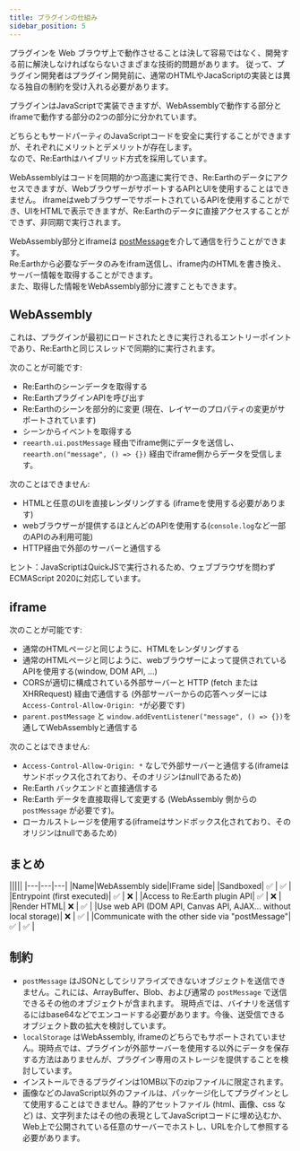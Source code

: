 ```yaml
---
title: プラグインの仕組み
sidebar_position: 5
---
```


プラグインを Web ブラウザ上で動作させることは決して容易ではなく、開発する前に解決しなければならないさまざまな技術的問題があります。
従って、プラグイン開発者はプラグイン開発前に、通常のHTMLやJacaScriptの実装とは異なる独自の制約を受け入れる必要があります。

プラグインはJavaScriptで実装できますが、WebAssemblyで動作する部分とiframeで動作する部分の2つの部分に分かれています。


どちらともサードパーティのJavaScriptコードを安全に実行することができますが、それぞれにメリットとデメリットが存在します。  
なので、Re:Earthはハイブリッド方式を採用しています。

WebAssemblyはコードを同期的かつ高速に実行でき、Re:Earthのデータにアクセスできますが、WebブラウザーがサポートするAPIとUIを使用することはできません。
iframeはwebブラウザーでサポートされているAPIを使用することができ、UIをHTMLで表示できますが、Re:Earthのデータに直接アクセスすることができず、非同期で実行されます。

WebAssembly部分とiframeは [postMessage](https://developer.mozilla.org/en-US/docs/Web/API/Window/postMessage)を介して通信を行うことができます。  
Re:Earthから必要なデータのみをifram送信し、iframe内のHTMLを書き換え、サーバー情報を取得することができます。  
また、取得した情報をWebAssembly部分に渡すこともできます。

## WebAssembly

これは、プラグインが最初にロードされたときに実行されるエントリーポイントであり、Re:Earthと同じスレッドで同期的に実行されます。


次のことが可能です:

- Re:Earthのシーンデータを取得する
- Re:EarthプラグインAPIを呼び出す
- Re:Earthのシーンを部分的に変更 (現在、レイヤーのプロパティの変更がサポートされています)
- シーンからイベントを取得する
- `reearth.ui.postMessage` 経由でiframe側にデータを送信し、`reearth.on("message", () => {})` 経由でiframe側からデータを受信します。

次のことはできません:

- HTMLと任意のUIを直接レンダリングする (iframeを使用する必要があります)
- webブラウザーが提供するほとんどのAPIを使用する(`console.log`など一部のAPIのみ利用可能)
- HTTP経由で外部のサーバーと通信する

ヒント：JavaScriptはQuickJSで実行されるため、ウェブブラウザを問わずECMAScript 2020に対応しています。

## iframe

次のことが可能です:

- 通常のHTMLページと同じように、HTMLをレンダリングする
- 通常のHTMLページと同じように、webブラウザーによって提供されているAPIを使用する(window, DOM API,  ...)
- CORSが適切に構成されている外部サーバーと HTTP (fetch または XHRRequest) 経由で通信する (外部サーバーからの応答ヘッダーには`Access-Control-Allow-Origin: *`が必要です)  
- `parent.postMessage` と `window.addEventListener("message", () => {})`を通してWebAssemblyと通信する

次のことはできません:

- `Access-Control-Allow-Origin: *` なしで外部サーバーと通信する(iframeはサンドボックス化されており、そのオリジンはnullであるため)
- Re:Earth バックエンドと直接通信する
- Re:Earth データを直接取得して変更する (WebAssembly 側からの `postMessage` が必要です)。
- ローカルストレージを使用する(iframeはサンドボックス化されており、そのオリジンはnullであるため)

## まとめ

|||||
|---|---|---|
|Name|WebAssembly side|IFrame side|
|Sandboxed| ✅ | ✅ |
|Entrypoint (first executed)| ✅ | ❌ |
|Access to Re:Earth plugin API| ✅ | ❌ |
|Render HTML| ❌ | ✅ |
|Use web API (DOM API, Canvas API, AJAX... without local storage)| ❌ | ✅ |
|Communicate with the other side via "postMessage"| ✅ | ✅ |


## 制約

- `postMessage` はJSONとしてシリアライズできないオブジェクトを送信できません。これには、ArrayBuffer、Blob、および通常の `postMessage` で送信できるその他のオブジェクトが含まれます。 現時点では、バイナリを送信するにはbase64などでエンコードする必要があります。今後、送受信できるオブジェクト数の拡大を検討しています。
- `localStorage` はWebAssembly, iframeのどちらでもサポートされていません。現時点では、プラグインが外部サーバーを使用する以外にデータを保存する方法はありませんが、プラグイン専用のストレージを提供することを検討しています。
- インストールできるプラグインは10MB以下のzipファイルに限定されます。
- 画像などのJavaScript以外のファイルは、パッケージ化してプラグインとして使用することはできません。静的アセットファイル (html、画像、css など) は、文字列またはその他の表現としてJavaScriptコードに埋め込むか、Web上で公開されている任意のサーバーでホストし、URLを介して参照する必要があります。
